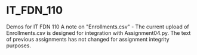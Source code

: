 # IT_FDN_110
Demos for IT FDN 110
A note on "Enrollments.csv" - The current upload of Enrollments.csv is designed for integration with Assignment04.py. The text of previous assignments has not changed for assignment integrity purposes. 
